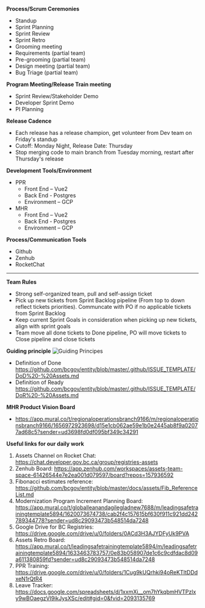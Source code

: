 **Process/Scrum Ceremonies**
- Standup
- Sprint Planning 
- Sprint Review
- Sprint Retro
- Grooming meeting 
- Requirements (partial team)
- Pre-grooming (partial team)
- Design meeting (partial team)
- Bug Triage (partial team) 

**Program Meeting/Release Train meeting**
- Sprint Review/Stakeholder Demo
- Developer Sprint Demo
- PI Planning

**Release Cadence**
- Each release has a release champion, get volunteer from Dev team on Friday's standup
- Cutoff: Monday Night, Release Date: Thursday
- Stop merging code to main branch from Tuesday morning, restart after Thursday's release

**Development Tools/Environment**
- PPR
  - Front End – Vue2
  - Back End - Postgres
  - Environment – GCP
- MHR
  - Front End – Vue2
  - Back End - Postgres
  - Environment – GCP

**Process/Communication Tools**
- Github
- Zenhub
- RocketChat


----

**Team Rules**
- Strong self-organized team, pull and self-assign ticket
- Pick up new tickets from Sprint Backlog pipeline (From top to down reflect tickets priorities). Communcate with PO if no applicable tickets from Sprint Backlog
- Keep current Sprint Goals in consideration when picking up new tickets, align with sprint goals  
- Team move all done tickets to Done pipeline, PO will move tickets to Close pipeline and close tickets



**Guiding principle**
![Guiding Principes](https://user-images.githubusercontent.com/87034722/175352324-856a2a4d-3471-433a-835e-e224f442c187.png)
- Definition of Done
https://github.com/bcgov/entity/blob/master/.github/ISSUE_TEMPLATE/DoD%20-%20Assets.md
- Definition of Ready
https://github.com/bcgov/entity/blob/master/.github/ISSUE_TEMPLATE/DoR%20-%20Assets.md

**MHR Product Vision Board**
- https://app.mural.co/t/regionaloperationsbranch9166/m/regionaloperationsbranch9166/1656972923698/d15e1cb062ae59e1b0e2445ab8f9a02077ad68c5?sender=ud3698fd0df095bf349c34291

**Useful links for our daily work** 
1.	Assets Channel on Rocket Chat: https://chat.developer.gov.bc.ca/group/registries-assets   
2.	Zenhub Board: https://app.zenhub.com/workspaces/assets-team-space-61426544e7e2ea001d079597/board?repos=157936592 
3.	Fibonacci estimates reference: https://github.com/bcgov/entity/blob/master/docs/assets/Fib_ReferenceList.md 
4.	Modernization Program Increment Planning Board:  https://app.mural.co/t/globalleanandagilegladnew7688/m/leadingsafetrainingtemplate5894/1620073674738/cab2f4c157615bf630f911c921dd242789344778?sender=ud8c29093473b548514da7248 
5.	Google Drive for BC Registries: https://drive.google.com/drive/u/0/folders/0ACd3H3AJYDFyUk9PVA
6.	Assets Retro Board: https://app.mural.co/t/leadingsafetrainingtemplate5894/m/leadingsafetrainingtemplate5894/1633463783757/0e83b058907de1c6c9cdfdac8d09a611380859fd?sender=ud8c29093473b548514da7248  
7.	PPR Training: https://drive.google.com/drive/u/0/folders/1Cug9kUQrhki94oReKTItDDdxeN1rQtR4 
8.	Leave Tracker: https://docs.google.com/spreadsheets/d/1xxmXi__om7hYkqbmHVTPzlxy9wBOaegzVI9ikJysXSc/edit#gid=0&fvid=2093135769 

